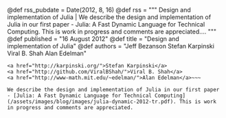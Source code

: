 @def rss_pubdate = Date(2012, 8, 16)
@def rss = """ Design and implementation of Julia | We describe the design and implementation of Julia in our first paper - Julia: A Fast Dynamic Language for Technical Computing. This is work in progress and comments are appreciated.... """
@def published = "16 August 2012"
@def title = "Design and implementation of Julia"
@def authors = "Jeff Bezanson Stefan Karpinski Viral B. Shah Alan Edelman"  

~~~<a href="http://github.com/JeffBezanson/">Jeff Bezanson</a>
<a href="http://karpinski.org/">Stefan Karpinski</a>
<a href="http://github.com/ViralBShah/">Viral B. Shah</a>
<a href="http://www-math.mit.edu/~edelman/">Alan Edelman</a>~~~

We describe the design and implementation of Julia in our first paper - [Julia: A Fast Dynamic Language for Technical Computing](/assets/images/blog/images/julia-dynamic-2012-tr.pdf). This is work in progress and comments are appreciated.
